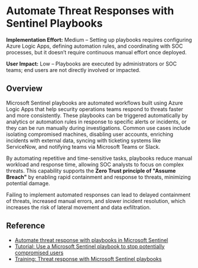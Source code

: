 # Automate Threat Responses with Sentinel Playbooks

**Implementation Effort:** Medium – Setting up playbooks requires configuring Azure Logic Apps, defining automation rules, and coordinating with SOC processes, but it doesn’t require continuous manual effort once deployed.

**User Impact:** Low – Playbooks are executed by administrators or SOC teams; end users are not directly involved or impacted.

## Overview

Microsoft Sentinel playbooks are automated workflows built using Azure Logic Apps that help security operations teams respond to threats faster and more consistently. These playbooks can be triggered automatically by analytics or automation rules in response to specific alerts or incidents, or they can be run manually during investigations. Common use cases include isolating compromised machines, disabling user accounts, enriching incidents with external data, syncing with ticketing systems like ServiceNow, and notifying teams via Microsoft Teams or Slack.

By automating repetitive and time-sensitive tasks, playbooks reduce manual workload and response time, allowing SOC analysts to focus on complex threats. This capability supports the **Zero Trust principle of "Assume Breach"** by enabling rapid containment and response to threats, minimizing potential damage.

Failing to implement automated responses can lead to delayed containment of threats, increased manual errors, and slower incident resolution, which increases the risk of lateral movement and data exfiltration.

## Reference
- [Automate threat response with playbooks in Microsoft Sentinel](https://learn.microsoft.com/en-us/azure/sentinel/automation/automate-responses-with-playbooks)
- [Tutorial: Use a Microsoft Sentinel playbook to stop potentially compromised users](https://learn.microsoft.com/en-us/azure/sentinel/automation/tutorial-respond-threats-playbook)
- [Training: Threat response with Microsoft Sentinel playbooks](https://learn.microsoft.com/en-us/training/modules/threat-response-sentinel-playbooks/)
